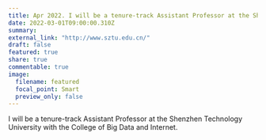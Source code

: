 ```yaml
---
title: Apr 2022. I will be a tenure-track Assistant Professor at the Shenzhen Technology University with the College of Big Data and Internet.
date: 2022-03-01T09:00:00.310Z
summary: 
external_link: "http://www.sztu.edu.cn/"
draft: false
featured: true
share: true
commentable: true
image:
  filename: featured
  focal_point: Smart
  preview_only: false
---
```

I will be a tenure-track Assistant Professor at the Shenzhen Technology University with the College of Big Data and Internet.
